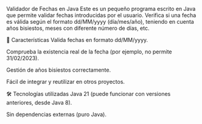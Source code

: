 Validador de Fechas en Java
Este es un pequeño programa escrito en Java que permite validar fechas introducidas por el usuario. Verifica si una fecha es válida según el formato dd/MM/yyyy (día/mes/año), teniendo en cuenta años bisiestos, meses con diferente número de días, etc.

🧾 Características
Valida fechas en formato dd/MM/yyyy.

Comprueba la existencia real de la fecha (por ejemplo, no permite 31/02/2023).

Gestión de años bisiestos correctamente.

Fácil de integrar y reutilizar en otros proyectos.

🛠️ Tecnologías utilizadas
Java 21 (puede funcionar con versiones anteriores, desde Java 8).

Sin dependencias externas (puro Java).
